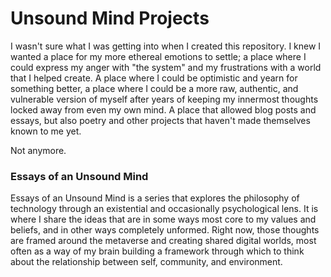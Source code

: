 # Unsound Mind Projects

I wasn't sure what I was getting into when I created this repository. I knew I wanted a place for my more ethereal emotions to settle; a place where I could express my anger with "the system" and my frustrations with a world that I helped create. A place where I could be optimistic and yearn for something better, a place where I could be a more raw, authentic, and vulnerable version of myself after years of keeping my innermost thoughts locked away from even my own mind. A place that allowed blog posts and essays, but also poetry and other projects that haven't made themselves known to me yet.  

Not anymore. 

### Essays of an Unsound Mind
Essays of an Unsound Mind is a series that explores the philosophy of technology through an existential and occasionally psychological lens. It is where I share the ideas that are in some ways most core to my values and beliefs, and in other ways completely unformed. Right now, those thoughts are framed around the metaverse and creating shared digital worlds, most often as a way of my brain building a framework through which to think about the relationship between self, community, and environment. 

